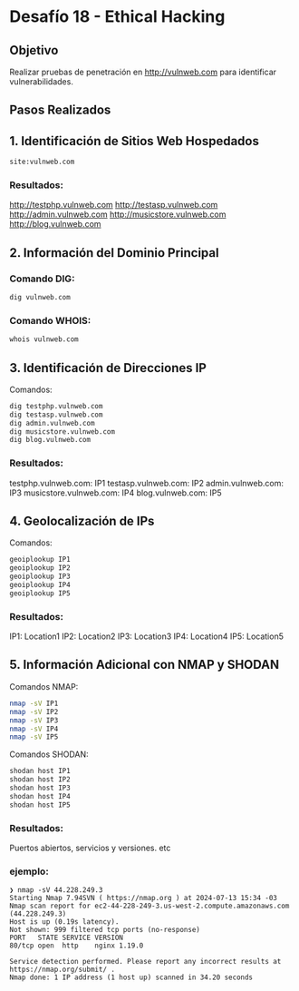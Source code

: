 
# Desafío 18 - Ethical Hacking

## Objetivo
Realizar pruebas de penetración en http://vulnweb.com para identificar vulnerabilidades.

## Pasos Realizados

## 1. Identificación de Sitios Web Hospedados

  ```sh
  site:vulnweb.com
  ```

### Resultados:
http://testphp.vulnweb.com
http://testasp.vulnweb.com
http://admin.vulnweb.com
http://musicstore.vulnweb.com
http://blog.vulnweb.com

## 2. Información del Dominio Principal

### Comando DIG:
```sh
dig vulnweb.com
```

### Comando WHOIS:

```sh
whois vulnweb.com
```


## 3. Identificación de Direcciones IP
Comandos:
```sh
dig testphp.vulnweb.com
dig testasp.vulnweb.com
dig admin.vulnweb.com
dig musicstore.vulnweb.com
dig blog.vulnweb.com
```

### Resultados:
testphp.vulnweb.com: IP1
testasp.vulnweb.com: IP2
admin.vulnweb.com: IP3
musicstore.vulnweb.com: IP4
blog.vulnweb.com: IP5

## 4. Geolocalización de IPs
Comandos:
```sh
geoiplookup IP1
geoiplookup IP2
geoiplookup IP3
geoiplookup IP4
geoiplookup IP5
```

### Resultados:
IP1: Location1
IP2: Location2
IP3: Location3
IP4: Location4
IP5: Location5

## 5. Información Adicional con NMAP y SHODAN
Comandos NMAP:
```sh
nmap -sV IP1
nmap -sV IP2
nmap -sV IP3
nmap -sV IP4
nmap -sV IP5
```

Comandos SHODAN:
```sh
shodan host IP1
shodan host IP2
shodan host IP3
shodan host IP4
shodan host IP5
```

### Resultados:
Puertos abiertos, servicios y versiones. etc
### ejemplo:

```terminal
❯ nmap -sV 44.228.249.3
Starting Nmap 7.94SVN ( https://nmap.org ) at 2024-07-13 15:34 -03
Nmap scan report for ec2-44-228-249-3.us-west-2.compute.amazonaws.com (44.228.249.3)
Host is up (0.19s latency).
Not shown: 999 filtered tcp ports (no-response)
PORT   STATE SERVICE VERSION
80/tcp open  http    nginx 1.19.0

Service detection performed. Please report any incorrect results at https://nmap.org/submit/ .
Nmap done: 1 IP address (1 host up) scanned in 34.20 seconds
```

### 
